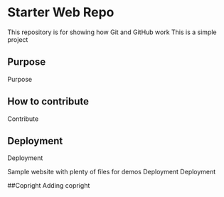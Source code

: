 # Starter Web Repo

This repository is for showing how Git and GitHub work
This is a simple project 

## Purpose
Purpose

## How to contribute 
Contribute

## Deployment
Deployment

Sample website with plenty of files for demos
Deployment
Deployment

##Copright
Adding copright